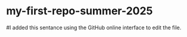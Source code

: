 # my-first-repo-summer-2025

#I added this sentance using the GitHub online interface to edit the file.
